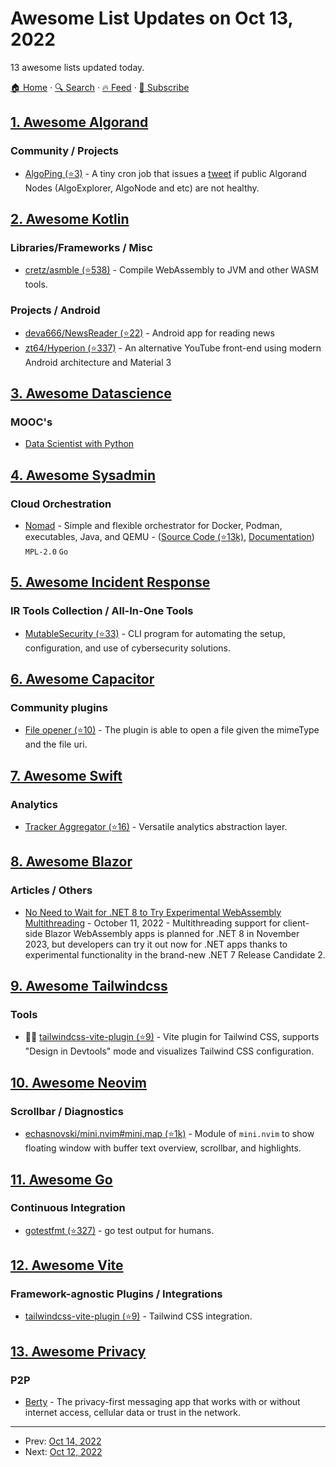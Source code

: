 # Awesome List Updates on Oct 13, 2022

13 awesome lists updated today.

[🏠 Home](/README.md) · [🔍 Search](https://test.trackawesomelist.com/search/) · [🔥 Feed](https://test.trackawesomelist.com/feed.xml) · [📮 Subscribe](https://trackawesomelist.us17.list-manage.com/subscribe?u=d2f0117aa829c83a63ec63c2f&id=36a103854c)



## [1. Awesome Algorand](/content/aorumbayev/awesome-algorand/README.md)

### Community / Projects

*   [AlgoPing (⭐3)](https://github.com/aorumbayev/algoping) - A tiny cron job that issues a [tweet](https://twitter.com/algoping) if public Algorand Nodes (AlgoExplorer, AlgoNode and etc) are not healthy.

## [2. Awesome Kotlin](/content/KotlinBy/awesome-kotlin/README.md)

### Libraries/Frameworks / Misc

*   [cretz/asmble (⭐538)](https://github.com/cretz/asmble) - Compile WebAssembly to JVM and other WASM tools.

### Projects / Android

*   [deva666/NewsReader (⭐22)](https://github.com/deva666/NewsReader) - Android app for reading news
*   [zt64/Hyperion (⭐337)](https://github.com/zt64/Hyperion) - An alternative YouTube front-end using modern Android architecture and Material 3

## [3. Awesome Datascience](/content/academic/awesome-datascience/README.md)

### MOOC's

*   [Data Scientist with Python](https://app.datacamp.com/learn/career-tracks/data-scientist-with-python)

## [4. Awesome Sysadmin](/content/awesome-foss/awesome-sysadmin/README.md)

### Cloud Orchestration

*   [Nomad](https://www.nomadproject.io) - Simple and flexible orchestrator for Docker, Podman, executables, Java, and QEMU - ([Source Code (⭐13k)](https://github.com/hashicorp/nomad), [Documentation](https://www.nomadproject.io/docs)) `MPL-2.0` `Go`

## [5. Awesome Incident Response](/content/meirwah/awesome-incident-response/README.md)

### IR Tools Collection / All-In-One Tools

*   [MutableSecurity (⭐33)](https://github.com/MutableSecurity/mutablesecurity) - CLI program for automating the setup, configuration, and use of cybersecurity solutions.

## [6. Awesome Capacitor](/content/riderx/awesome-capacitor/README.md)

### Community plugins

*   [File opener (⭐10)](https://github.com/capacitor-community/file-opener) - The plugin is able to open a file given the mimeType and the file uri.

## [7. Awesome Swift](/content/matteocrippa/awesome-swift/README.md)

### Analytics

*   [Tracker Aggregator (⭐16)](https://github.com/kafejo/Tracker-Aggregator) - Versatile analytics abstraction layer.

## [8. Awesome Blazor](/content/AdrienTorris/awesome-blazor/README.md)

### Articles / Others

*   [No Need to Wait for .NET 8 to Try Experimental WebAssembly Multithreading](https://visualstudiomagazine.com/articles/2022/10/11/blazor-webassembly-net7.aspx) - October 11, 2022 - Multithreading support for client-side Blazor WebAssembly apps is planned for .NET 8 in November 2023, but developers can try it out now for .NET apps thanks to experimental functionality in the brand-new .NET 7 Release Candidate 2.

## [9. Awesome Tailwindcss](/content/aniftyco/awesome-tailwindcss/README.md)

### Tools

*   💼🔧 [tailwindcss-vite-plugin (⭐9)](https://github.com/await-ovo/tailwindcss-webpack-plugin/tree/main/packages/vite-plugin) - Vite plugin for Tailwind CSS, supports "Design in Devtools" mode and visualizes Tailwind CSS configuration.

## [10. Awesome Neovim](/content/rockerBOO/awesome-neovim/README.md)

### Scrollbar / Diagnostics

*   [echasnovski/mini.nvim#mini.map (⭐1k)](https://github.com/echasnovski/mini.nvim/blob/main/readmes/mini-map.md) - Module of `mini.nvim` to show floating window with buffer text overview, scrollbar, and highlights.

## [11. Awesome Go](/content/avelino/awesome-go/README.md)

### Continuous Integration

*   [gotestfmt (⭐327)](https://github.com/GoTestTools/gotestfmt) - go test output for humans.

## [12. Awesome Vite](/content/vitejs/awesome-vite/README.md)

### Framework-agnostic Plugins / Integrations

*   [tailwindcss-vite-plugin (⭐9)](https://github.com/await-ovo/tailwindcss-webpack-plugin) - Tailwind CSS integration.

## [13. Awesome Privacy](/content/pluja/awesome-privacy/README.md)

### P2P

*   [Berty](https://berty.tech/) - The privacy-first messaging app that works with or without internet access, cellular data or trust in the network.

---

- Prev: [Oct 14, 2022](/content/2022/10/14/README.md)
- Next: [Oct 12, 2022](/content/2022/10/12/README.md)